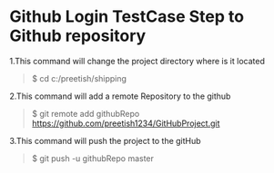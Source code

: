 # Github Login TestCase Step to Github repository 



1.This command will change the project directory where is it located
>$ cd c:/preetish/shipping

2.This command will add a remote Repository to the github
>$ git remote add githubRepo https://github.com/preetish1234/GitHubProject.git

3.This command will push the project to the gitHub 
>$ git push -u githubRepo master




